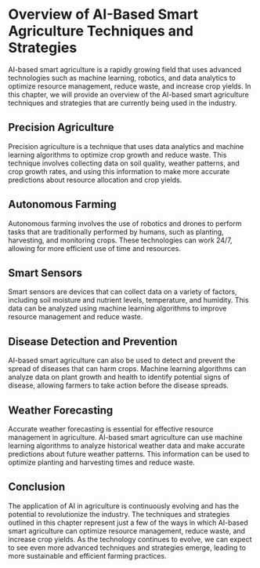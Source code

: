 Overview of AI-Based Smart Agriculture Techniques and Strategies
======================================================================================================================

AI-based smart agriculture is a rapidly growing field that uses advanced technologies such as machine learning, robotics, and data analytics to optimize resource management, reduce waste, and increase crop yields. In this chapter, we will provide an overview of the AI-based smart agriculture techniques and strategies that are currently being used in the industry.

Precision Agriculture
---------------------

Precision agriculture is a technique that uses data analytics and machine learning algorithms to optimize crop growth and reduce waste. This technique involves collecting data on soil quality, weather patterns, and crop growth rates, and using this information to make more accurate predictions about resource allocation and crop yields.

Autonomous Farming
------------------

Autonomous farming involves the use of robotics and drones to perform tasks that are traditionally performed by humans, such as planting, harvesting, and monitoring crops. These technologies can work 24/7, allowing for more efficient use of time and resources.

Smart Sensors
-------------

Smart sensors are devices that can collect data on a variety of factors, including soil moisture and nutrient levels, temperature, and humidity. This data can be analyzed using machine learning algorithms to improve resource management and reduce waste.

Disease Detection and Prevention
--------------------------------

AI-based smart agriculture can also be used to detect and prevent the spread of diseases that can harm crops. Machine learning algorithms can analyze data on plant growth and health to identify potential signs of disease, allowing farmers to take action before the disease spreads.

Weather Forecasting
-------------------

Accurate weather forecasting is essential for effective resource management in agriculture. AI-based smart agriculture can use machine learning algorithms to analyze historical weather data and make accurate predictions about future weather patterns. This information can be used to optimize planting and harvesting times and reduce waste.

Conclusion
----------

The application of AI in agriculture is continuously evolving and has the potential to revolutionize the industry. The techniques and strategies outlined in this chapter represent just a few of the ways in which AI-based smart agriculture can optimize resource management, reduce waste, and increase crop yields. As the technology continues to evolve, we can expect to see even more advanced techniques and strategies emerge, leading to more sustainable and efficient farming practices.
